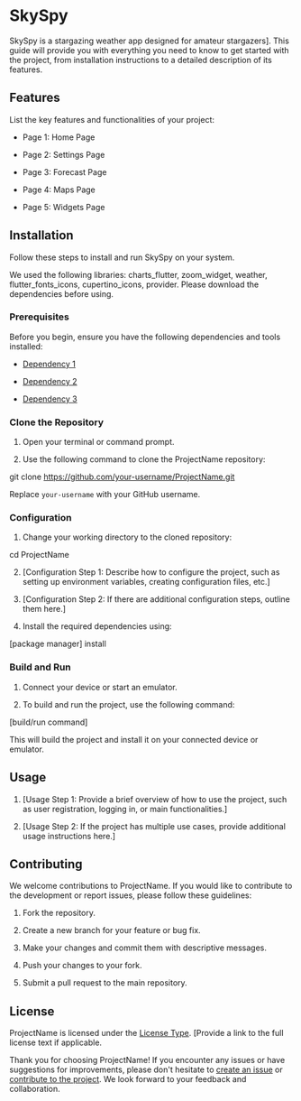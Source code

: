 # SkySpy

SkySpy is a stargazing weather app designed for amateur stargazers]. This guide will provide you with everything you need to know to get started with the project, from installation instructions to a detailed description of its features.

## Features

List the key features and functionalities of your project:

- Page 1: Home Page

- Page 2: Settings Page

- Page 3: Forecast Page

- Page 4: Maps Page

- Page 5: Widgets Page

## Installation

Follow these steps to install and run SkySpy on your system.

We used the following libraries: charts_flutter,  zoom_widget, weather, flutter_fonts_icons, cupertino_icons, provider. Please download the dependencies before using.

### Prerequisites

Before you begin, ensure you have the following dependencies and tools installed:

- [Dependency 1](#link-to-dependency-1)

- [Dependency 2](#link-to-dependency-2)

- [Dependency 3](#link-to-dependency-3)

### Clone the Repository

1. Open your terminal or command prompt.

2. Use the following command to clone the ProjectName repository:

git clone https://github.com/your-username/ProjectName.git

   Replace `your-username` with your GitHub username.

### Configuration

1. Change your working directory to the cloned repository:

cd ProjectName

2. [Configuration Step 1: Describe how to configure the project, such as setting up environment variables, creating configuration files, etc.]

3. [Configuration Step 2: If there are additional configuration steps, outline them here.]

4. Install the required dependencies using:

[package manager] install

### Build and Run

1. Connect your device or start an emulator.

2. To build and run the project, use the following command:

[build/run command]

This will build the project and install it on your connected device or emulator.

## Usage

1. [Usage Step 1: Provide a brief overview of how to use the project, such as user registration, logging in, or main functionalities.]

2. [Usage Step 2: If the project has multiple use cases, provide additional usage instructions here.]

## Contributing

We welcome contributions to ProjectName. If you would like to contribute to the development or report issues, please follow these guidelines:

1. Fork the repository.

2. Create a new branch for your feature or bug fix.

3. Make your changes and commit them with descriptive messages.

4. Push your changes to your fork.

5. Submit a pull request to the main repository.

## License

ProjectName is licensed under the [License Type](LICENSE). [Provide a link to the full license text if applicable.

Thank you for choosing ProjectName! If you encounter any issues or have suggestions for improvements, please don't hesitate to [create an issue](https://github.com/your-username/ProjectName/issues) or [contribute to the project](#contributing). We look forward to your feedback and collaboration.

